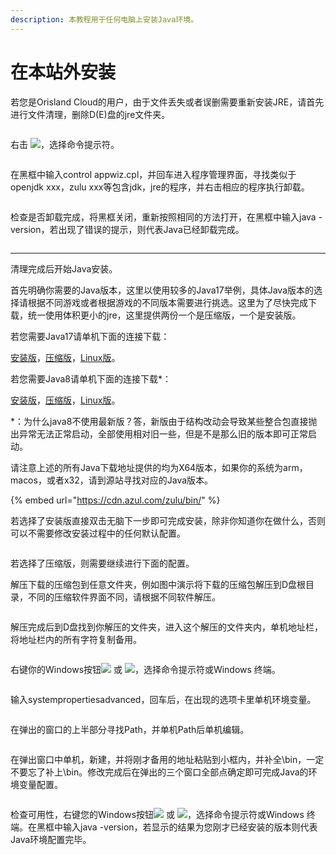 ```yaml
---
description: 本教程用于任何电脑上安装Java环境。
---
```


# 在本站外安装

若您是Orisland Cloud的用户，由于文件丢失或者误删需要重新安装JRE，请首先进行文件清理，删除D(E)盘的jre文件夹。

<figure><img src="../../.gitbook/assets/mstsc_xxwZUNJtrr.png" alt=""><figcaption></figcaption></figure>

右击 ![](../../.gitbook/assets/mstsc\_LkSz0inE2h.png)，选择命令提示符。



<figure><img src="../../.gitbook/assets/mstsc_9YT8ECznUG.png" alt=""><figcaption></figcaption></figure>

在黑框中输入control appwiz.cpl，并回车进入程序管理界面，寻找类似于openjdk xxx，zulu xxx等包含jdk，jre的程序，并右击相应的程序执行卸载。

<figure><img src="../../.gitbook/assets/mstsc_dNqLnvxYBi.png" alt=""><figcaption></figcaption></figure>

检查是否卸载完成，将黑框关闭，重新按照相同的方法打开，在黑框中输入java -version，若出现了错误的提示，则代表Java已经卸载完成。

<figure><img src="../../.gitbook/assets/mstsc_JtOicI9igJ.png" alt=""><figcaption></figcaption></figure>

***

清理完成后开始Java安装。

首先明确你需要的Java版本，这里以使用较多的Java17举例，具体Java版本的选择请根据不同游戏或者根据游戏的不同版本需要进行挑选。这里为了尽快完成下载，统一使用体积更小的jre，这里提供两份一个是压缩版，一个是安装版。

若您需要Java17请单机下面的连接下载：

[安装版](https://cdn.azul.com/zulu/bin/zulu17.44.53-ca-jre17.0.8.1-win\_x64.msi)，[压缩版](https://cdn.azul.com/zulu/bin/zulu17.44.53-ca-jre17.0.8.1-win\_x64.zip)，[Linux版](https://cdn.azul.com/zulu/bin/zulu17.44.53-ca-jre17.0.8.1-linux\_x64.zip)。

若您需要Java8请单机下面的连接下载\*：

[安装版](https://cdn.azul.com/zulu/bin/zulu8.42.0.21-ca-jre8.0.232-win\_x64.msi)，[压缩版](https://cdn.azul.com/zulu/bin/zulu8.42.0.21-ca-jre8.0.232-win\_x64.zip)，[Linux版](https://cdn.azul.com/zulu/bin/zulu8.42.0.21-ca-jre8.0.232-linux\_x64.tar.gz)。

\*：为什么java8不使用最新版？答，新版由于结构改动会导致某些整合包直接抛出异常无法正常启动，全部使用相对旧一些，但是不是那么旧的版本即可正常启动。

请注意上述的所有Java下载地址提供的均为X64版本，如果你的系统为arm，macos，或者x32，请到源站寻找对应的Java版本。

{% embed url="https://cdn.azul.com/zulu/bin/" %}

若选择了安装版直接双击无脑下一步即可完成安装，除非你知道你在做什么，否则可以不需要修改安装过程中的任何默认配置。

<figure><img src="../../.gitbook/assets/mstsc_znTKpsElJR.png" alt=""><figcaption></figcaption></figure>

若选择了压缩版，则需要继续进行下面的配置。

解压下载的压缩包到任意文件夹，例如图中演示将下载的压缩包解压到D盘根目录，不同的压缩软件界面不同，请根据不同软件解压。

<figure><img src="../../.gitbook/assets/wh0eGky0Rb.png" alt=""><figcaption></figcaption></figure>

解压完成后到D盘找到你解压的文件夹，进入这个解压的文件夹内，单机地址栏，将地址栏内的所有字符复制备用。

<figure><img src="../../.gitbook/assets/explorer_poLrpa1keZ.png" alt=""><figcaption></figcaption></figure>

右键你的Windows按钮![](<../../.gitbook/assets/image (7) (1).png>) 或 ![](<../../.gitbook/assets/image (1) (1) (1) (1).png>)，选择命令提示符或Windows 终端。

<figure><img src="../../.gitbook/assets/mstsc_9YT8ECznUG.png" alt=""><figcaption></figcaption></figure>

输入systempropertiesadvanced，回车后，在出现的选项卡里单机环境变量。

<figure><img src="../../.gitbook/assets/WindowsTerminal_y4G5qnfHZB.png" alt=""><figcaption></figcaption></figure>

在弹出的窗口的上半部分寻找Path，并单机Path后单机编辑。

<figure><img src="../../.gitbook/assets/SystemPropertiesAdvanced_XAYETBl1dH.png" alt=""><figcaption></figcaption></figure>

在弹出窗口中单机，新建，并将刚才备用的地址粘贴到小框内，并补全\bin，一定不要忘了补上\bin。修改完成后在弹出的三个窗口全部点确定即可完成Java的环境变量配置。

<figure><img src="../../.gitbook/assets/SystemPropertiesAdvanced_rqxU2i2aP6.png" alt=""><figcaption></figcaption></figure>

检查可用性，右键您的Windows按钮![](<../../.gitbook/assets/image (7) (1).png>) 或 ![](<../../.gitbook/assets/image (1) (1) (1) (1).png>)，选择命令提示符或Windows 终端。在黑框中输入java -version，若显示的结果为您刚才已经安装的版本则代表Java环境配置完毕。

<figure><img src="../../.gitbook/assets/WindowsTerminal_KvYl2YGk9e.png" alt=""><figcaption></figcaption></figure>
